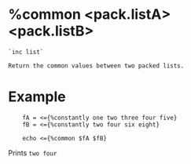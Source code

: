 # %common <pack.listA> <pack.listB>

	`inc list`

	Return the common values between two packed lists.

# Example

```
	fA = <={%constantly one two three four five}
	fB = <={%constantly two four six eight}

	echo <={%common $fA $fB}
```

Prints `two four`
